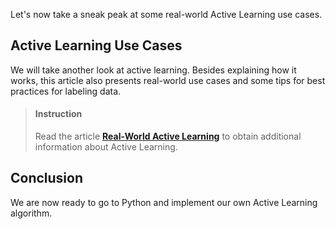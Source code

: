 

Let's now take a sneak peak at some real-world Active Learning use cases.

## Active Learning Use Cases

We will take another look at active learning. Besides explaining how it works, this article also presents real-world use cases and some tips for best practices for labeling data.

> #### Instruction
> Read the article [**Real-World Active Learning**](https://www.oreilly.com/content/real-world-active-learning/) to obtain additional information about Active Learning.


## Conclusion

We are now ready to go to Python and implement our own Active Learning algorithm. 